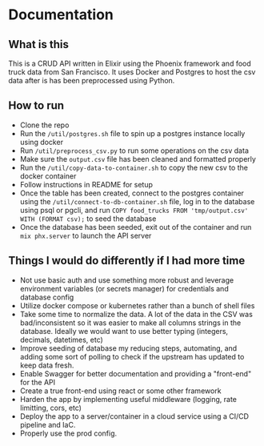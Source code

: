 # Documentation

## What is this
This is a CRUD API written in Elixir using the Phoenix framework and food truck data from San Francisco. It uses Docker and Postgres to host the csv data after is has been preprocessed using Python. 

## How to run
- Clone the repo
- Run the `/util/postgres.sh` file to spin up a postgres instance locally using docker
- Run `/util/preprocess_csv.py` to run some operations on the csv data
- Make sure the `output.csv` file has been cleaned and formatted properly
- Run the `/util/copy-data-to-container.sh` to copy the new csv to the docker container
- Follow instructions in README for setup
- Once the table has been created, connect to the postgres container using the `/util/connect-to-db-container.sh` file, log in to the database using psql or pgcli, and run `COPY food_trucks FROM 'tmp/output.csv' WITH (FORMAT csv);` to seed the database
- Once the database has been seeded, exit out of the container and run `mix phx.server` to launch the API server

## Things I would do differently if I had more time
- Not use basic auth and use something more robust and leverage environment variables (or secrets manager) for credentials and database config
- Utilize docker compose or kubernetes rather than a bunch of shell files
- Take some time to normalize the data. A lot of the data in the CSV was bad/inconsistent so it was easier to make all columns strings in the database. Ideally we would want to use better typing (integers, decimals, datetimes, etc)
- Improve seeding of database my reducing steps, automating, and adding some sort of polling to check if the upstream has updated to keep data fresh.
- Enable Swagger for better documentation and providing a "front-end" for the API
- Create a true front-end using react or some other framework
- Harden the app by implementing useful middleware (logging, rate limitting, cors, etc)
- Deploy the app to a server/container in a cloud service using a CI/CD pipeline and IaC.
- Properly use the prod config.
